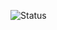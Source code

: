 <img
  alt="Status"
  src="https://img.shields.io/static/v1
    ?label=Status
    &message=Working%20tree%20not%20clean%2C%20neither%20is%20my%20desk.
    &labelColor=24292F
    &color=8250DF
    &logo=github
    &logoColor=white
    &style=flat"
/>
